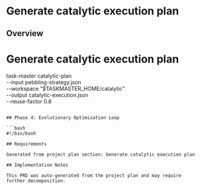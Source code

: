 # Generate catalytic execution plan

## Overview

# Generate catalytic execution plan
task-master catalytic-plan \
    --input pebbling-strategy.json \
    --workspace "$TASKMASTER_HOME/catalytic" \
    --output catalytic-execution.json \
    --reuse-factor 0.8
```

## Phase 4: Evolutionary Optimization Loop

```bash
#!/bin/bash

## Requirements

Generated from project plan section: Generate catalytic execution plan

## Implementation Notes

This PRD was auto-generated from the project plan and may require further decomposition.

